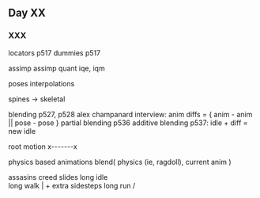 ## Day XX

### XXX

locators p517
dummies p517

assimp
assimp quant
iqe, iqm

poses
interpolations

spines -> skeletal

blending p527, p528
alex champanard interview: anim diffs = { anim - anim || pose - pose }
partial blending p536
additive blending p537: idle + diff = new idle

root motion
 x-------x

physics based animations
  blend( physics (ie, ragdoll), current anim )

assasins creed slides
long idle \
long walk  | + extra sidesteps
long run  /
